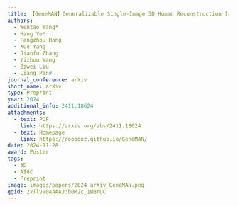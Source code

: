 ```yaml
---
title: 【GeneMAN】Generalizable Single-Image 3D Human Reconstruction from Multi-Source Human Data
authors:
  - Wentao Wang*
  - Hang Ye*
  - Fangzhou Hong
  - Xue Yang
  - Jianfu Zhang
  - Yizhou Wang
  - Ziwei Liu
  - Liang Pan#
journal_conference: arXiv
short_name: arXiv
type: Preprint
year: 2024
additional_info: 2411.18624
attachments:
  - text: PDF
    link: https://arxiv.org/abs/2411.18624
  - text: Homepage
    link: https://roooooz.github.io/GeneMAN/
date: 2024-11-28
award: Poster
tags:
  - 3D
  - AIGC
  - Preprint
image: images/papers/2024_arXiv_GeneMAN.png
ggid: 2xTlvV0AAAAJ:b0M2c_1WBrUC
---
```

